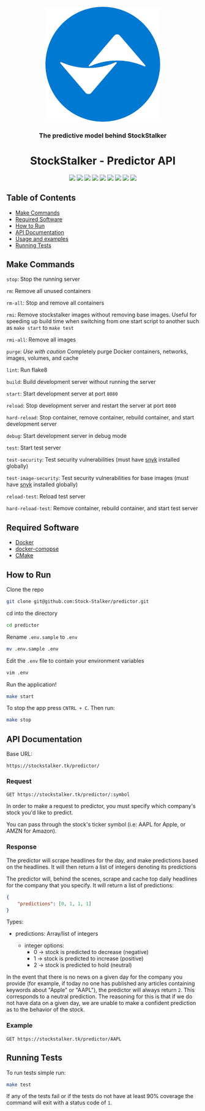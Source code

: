 <!-- logo -->
<p align="center">
  <img width="300" src="logo.png">
</p>

<!-- short description -->
<h3 align="center">The predictive model behind StockStalker</h3>
<h1 align="center">StockStalker - Predictor API</h1>

<p align="center">
    <!-- license -->
    <img src="https://img.shields.io/github/license/Stock-Stalker/predictor" />
    <!-- code size  -->
    <img src="https://img.shields.io/github/languages/code-size/Stock-Stalker/predictor" />
    <!-- issues -->
    <img src="https://img.shields.io/github/issues/Stock-Stalker/predictor" />
    <!-- pull requests -->
    <img src="https://img.shields.io/github/issues-pr/Stock-Stalker/predictor" />
    <!-- number of commits per year -->
    <img src="https://img.shields.io/github/commit-activity/y/Stock-Stalker/predictor" />
    <!-- last commit -->
    <img src="https://img.shields.io/github/last-commit/Stock-Stalker/predictor" />
    <!-- docker image size -->
    <img src="https://img.shields.io/docker/image-size/starlightromero/stockstalker-predictor" />
    <!-- docker pulls -->
    <img src="https://img.shields.io/docker/pulls/starlightromero/stockstalker-predictor" />
    <!-- website status -->
    <img src="https://img.shields.io/website?url=https%3A%2F%2Fstockstalker.tk" />
</p>


## Table of Contents

- [Make Commands](#make-commands)
- [Required Software](#required-software)
- [How to Run](#how-to-run)
- [API Documentation](#api-documentation)
- [Usage and examples](#usage-and-examples)
- [Running Tests](#running-tests)


## Make Commands

`stop`: Stop the running server

`rm`: Remove all unused containers

`rm-all`: Stop and remove all containers

`rmi`: Remove stockstalker images without removing base images. Useful for speeding up build time when switching from one start script to another such as `make start` to `make test`

`rmi-all`: Remove all images

`purge`: _Use with caution_ Completely purge Docker containers, networks, images, volumes, and cache

`lint`: Run flake8

`build`: Build development server without running the server

`start`: Start development server at port `8080`

`reload`: Stop development server and restart the server at port `8080`

`hard-reload`: Stop container, remove container, rebuild container, and start development server

`debug`: Start development server in debug mode

`test`: Start test server

`test-security`: Test security vulnerabilities (must have [snyk](https://support.snyk.io/hc/en-us/articles/360003812538-Install-the-Snyk-CLI) installed globally)

`test-image-security`: Test security vulnerabilities for base images (must have [snyk](https://support.snyk.io/hc/en-us/articles/360003812538-Install-the-Snyk-CLI) installed globally)

`reload-test`: Reload test server

`hard-reload-test`: Remove container, rebuild container, and start test server


## Required Software

- [Docker](https://docs.docker.com/get-docker/)
- [docker-comopse](https://docs.docker.com/compose/install/)
- [CMake](https://cmake.org/install/)


## How to Run

Clone the repo
```zsh
git clone git@github.com:Stock-Stalker/predictor.git
```

cd into the directory
```zsh
cd predictor
```

Rename `.env.sample` to `.env`
```zsh
mv .env.sample .env
```

Edit the `.env` file to contain your environment variables
```zsh
vim .env
```

Run the application!
```zsh
make start
```

To stop the app press `CNTRL + C`. Then run:
```zsh
make stop
```


## API Documentation

Base URL:

```http
https://stockstalker.tk/predictor/
```

### Request

```http
GET https://stockstalker.tk/predictor/:symbol
```

In order to make a request to predictor, you must specify which company's stock you'd like to predict.

You can pass through the stock's ticker symbol (i.e: AAPL for Apple, or AMZN for Amazon).

### Response

The predictor will scrape headlines for the day, and make predictions based on the headlines. It will then return a list of integers denoting its predictions

The predictor will, behind the scenes, scrape and cache top daily headlines for the company that you specify. It will return a list of predictions:

```json
{
    "predictions": [0, 1, 1, 1]
}
```

Types:

- predictions: Array/list of integers

  - integer options:
    - 0 -> stock is predicted to decrease (negative)
    - 1 -> stock is predicted to increase (positive)
    - 2 -> stock is predicted to hold (neutral)

In the event that there is no news on a given day for the company you provide (for example, if today no one has published any articles containing keywords about "Apple" or "AAPL"), the predictor will always return `2`. This corresponds to a neutral prediction. The reasoning for this is that if we do not have data on a given day, we are unable to make a confident prediction as to the behavior of the stock.

### Example

```http
GET https://stockstalker.tk/predictor/AAPL
```


## Running Tests

To run tests simple run:
```zsh
make test
```

If any of the tests fail or if the tests do not have at least 90% coverage the command will exit with a status code of `1`.